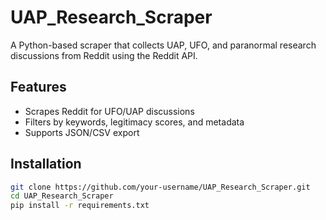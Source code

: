 # UAP_Research_Scraper  
A Python-based scraper that collects UAP, UFO, and paranormal research discussions from Reddit using the Reddit API.  

## Features  
- Scrapes Reddit for UFO/UAP discussions  
- Filters by keywords, legitimacy scores, and metadata  
- Supports JSON/CSV export  

## Installation  
```bash
git clone https://github.com/your-username/UAP_Research_Scraper.git  
cd UAP_Research_Scraper  
pip install -r requirements.txt  
